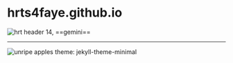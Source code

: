 # hrts4faye.github.io
![hrt header](https://user-images.githubusercontent.com/118266830/203076386-93776b0e-ca9e-406d-84cd-32e333b1a650.jpg)
14, ==gemini==

---

![unripe apples](https://user-images.githubusercontent.com/118266830/203076674-09392859-0a14-4c61-a9f0-8d0b0629e048.png)
theme: jekyll-theme-minimal
